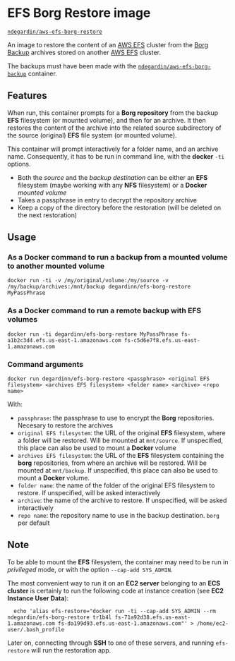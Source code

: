 # EFS Borg Restore image

[`ndegardin/aws-efs-borg-restore`](https://hub.docker.com/r/ndegardin/aws-efs-borg-restore/)

An image to restore the content of an [AWS EFS](https://aws.amazon.com/efs/) cluster from the [Borg Backup](https://borgbackup.readthedocs.io/) archives stored on another [AWS EFS](https://aws.amazon.com/efs/) cluster.

The backups must have been made with the [`ndegardin/aws-efs-borg-backup`](https://hub.docker.com/r/ndegardin/aws-efs-borg-backup/) container.  

## Features

When run, this container prompts for a **Borg repository** from the backup **EFS** filesystem (or mounted volume), and then for an archive. It then restores the content of the archive into the related source subdirectory of the source (original) **EFS** file system (or mounted volume).

This container will prompt interactively for a folder name, and an archive name. Consequently, it has to be run in command line, with the **docker** `-ti` options.

- Both the *source* and the *backup destination* can be either an **EFS** filesystem (maybe working with any **NFS** filesystem) or a **Docker** *mounted volume*
- Takes a passphrase in entry to decrypt the repository archive
- Keep a copy of the directory before the restoration (will be deleted on the next restoration)

## Usage

### As a **Docker** command to run a backup from a mounted volume to another mounted volume

    docker run -ti -v /my/original/volume:/my/source -v /my/backup/archives:/mnt/backup degardinn/efs-borg-restore MyPassPhrase

### As a **Docker** command to run a remote backup with EFS volumes

    docker run -ti degardinn/efs-borg-restore MyPassPhrase fs-a1b2c3d4.efs.us-east-1.amazonaws.com fs-c5d6e7f8.efs.us-east-1.amazonaws.com

### Command arguments

    docker run degardinn/efs-borg-restore <passphrase> <original EFS filesystem> <archives EFS filesystem> <folder name> <archive> <repo name>

With:
 - `passphrase`: the passphrase to use to encrypt the **Borg** repositories. Necesary to restore the archives
 - `original EFS filesystem`: the URL of the original **EFS** filesystem, where a folder will be restored. Will be mounted at `mnt/source`. If unspecified, this place can also be used to mount a **Docker** volume
 - `archives EFS filesystem`: the URL of the **EFS** filesystem containing the **borg** repositories, from where an archive will be restored. Will be mounted at `mnt/backup`. If unspecified, this place can also be used to mount a **Docker** volume.
 - `folder name`: the name of the folder of the original EFS filesystem to restore. If unspecified, will be asked interactively
 - `archive`: the name of the archive to restore. If unspecified, will be asked interactively
 - `repo name`: the repository name to use in the backup destination. `borg` per default

 ## Note

 To be able to mount the **EFS** filesystem, the container may need to be run in *privileged* mode, or with the option `--cap-add SYS_ADMIN`.
 
 The most convenient way to run it on an **EC2 server** belonging to an **ECS cluster** is certainly to run the following code at instance creation (see **EC2 Instance User Data**):

      echo 'alias efs-restore="docker run -ti --cap-add SYS_ADMIN --rm ndegardin/efs-borg-restore tr1b4l fs-71a92d38.efs.us-east-1.amazonaws.com fs-da199d93.efs.us-east-1.amazonaws.com"' > /home/ec2-user/.bash_profile 

Later on, connecting through **SSH** to one of these servers, and running `efs-restore` will run the restoration app.